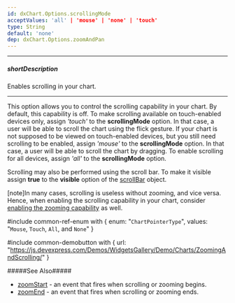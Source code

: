 ```yaml
---
id: dxChart.Options.scrollingMode
acceptValues: 'all' | 'mouse' | 'none' | 'touch'
type: String
default: 'none'
dep: dxChart.Options.zoomAndPan
---
```

---
##### shortDescription
Enables scrolling in your chart.

---
This option allows you to control the scrolling capability in your chart. By default, this capability is off. To make scrolling available on touch-enabled devices only, assign *'touch'* to the **scrollingMode** option. In that case, a user will be able to scroll the chart using the flick gesture. If your chart is not supposed to be viewed on touch-enabled devices, but you still need scrolling to be enabled, assign *'mouse'* to the **scrollingMode** option. In that case, a user will be able to scroll the chart by dragging. To enable scrolling for all devices, assign *'all'* to the **scrollingMode** option.

Scrolling may also be performed using the scroll bar. To make it visible assign **true** to the **visible** option of the [scrollBar](/api-reference/20%20Data%20Visualization%20Widgets/dxChart/1%20Configuration/scrollBar '/Documentation/ApiReference/UI_Components/dxChart/Configuration/scrollBar/') object.

[note]In many cases, scrolling is useless without zooming, and vice versa. Hence, when enabling the scrolling capability in your chart, consider [enabling the zooming capability](/api-reference/20%20Data%20Visualization%20Widgets/dxChart/1%20Configuration/zoomingMode.md '/Documentation/ApiReference/UI_Components/dxChart/Configuration/#zoomingMode') as well.

#include common-ref-enum with {
    enum: "`ChartPointerType`",
    values: "`Mouse`, `Touch`, `All`, and `None`"
}

#include common-demobutton with {
    url: "https://js.devexpress.com/Demos/WidgetsGallery/Demo/Charts/ZoomingAndScrolling/"
}

#####See Also#####
- [zoomStart](/api-reference/20%20Data%20Visualization%20Widgets/dxChart/4%20Events/zoomStart.md '/Documentation/ApiReference/UI_Components/dxChart/Events/#zoomStart') - an event that fires when scrolling or zooming begins.
- [zoomEnd](/api-reference/20%20Data%20Visualization%20Widgets/dxChart/4%20Events/zoomEnd.md '/Documentation/ApiReference/UI_Components/dxChart/Events/#zoomEnd') - an event that fires when scrolling or zooming ends.